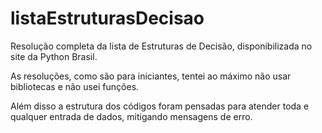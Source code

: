 # listaEstruturasDecisao
Resolução completa da lista de Estruturas de Decisão, disponibilizada no site da Python Brasil.

As resoluções, como são para iniciantes, tentei ao máximo não usar bibliotecas e não usei funções.

Além disso a estrutura dos códigos foram pensadas para atender toda e qualquer entrada de dados, mitigando mensagens de erro.
